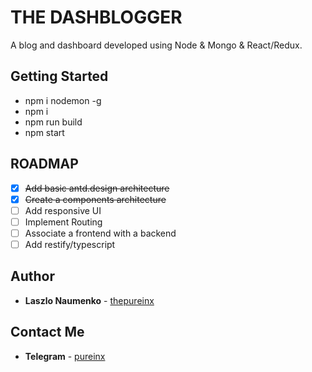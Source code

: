 # THE DASHBLOGGER

A blog and dashboard developed using Node & Mongo & React/Redux.

## Getting Started

* npm i nodemon -g
* npm i
* npm run build
* npm start

## ROADMAP

- [x] ~~Add basic antd.design architecture~~
- [x] ~~Create a components architecture~~
- [ ] Add responsive UI
- [ ] Implement Routing
- [ ] Associate a frontend with a backend
- [ ] Add restify/typescript

## Author

* **Laszlo Naumenko** - [thepureinx](https://github.com/thepureinx)

## Contact Me

* **Telegram** - [pureinx](https://t.me/pureinx)
